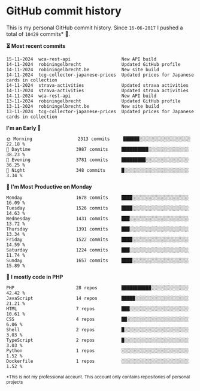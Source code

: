 # GitHub commit history
This is my personal GitHub commit history. Since <!--START_SECTION:first-commit-date-->`16-06-2017`<!--END_SECTION:first-commit-date--> I pushed a total of <!--START_SECTION:total-commit-count-->`10429`<!--END_SECTION:total-commit-count--> commits* 🎉.

<!--START_SECTION:most-recent-commits-->
**⏳ Most recent commits**
                                        
```text
15-11-2024  wca-rest-api                   New API build
14-11-2024  robiningelbrecht               Updated GitHub profile
14-11-2024  robiningelbrecht.be            New site build
14-11-2024  tcg-collector-japanese-prices  Updated prices for Japanese cards in collection
14-11-2024  strava-activities              Updated strava activities
14-11-2024  strava-activities              Updated strava activities
14-11-2024  wca-rest-api                   New API build
13-11-2024  robiningelbrecht               Updated GitHub profile
13-11-2024  robiningelbrecht.be            New site build
13-11-2024  tcg-collector-japanese-prices  Updated prices for Japanese cards in collection
```
<!--END_SECTION:most-recent-commits-->  

<!--START_SECTION:commits-per-day-time-->
**I&#039;m an Early 🐤**

```text
🌞 Morning                 2313 commits     ██████░░░░░░░░░░░░░░░░░░░   22.18 %
🌆 Daytime                 3987 commits     ██████████░░░░░░░░░░░░░░░   38.23 %
🌃 Evening                 3781 commits     █████████░░░░░░░░░░░░░░░░   36.25 %
🌙 Night                   348 commits      █░░░░░░░░░░░░░░░░░░░░░░░░   3.34 %
```
<!--END_SECTION:commits-per-day-time-->  

<!--START_SECTION:commits-per-weekday-->
**📅 I&#039;m Most Productive on Monday**

```text
Monday                    1678 commits     ████░░░░░░░░░░░░░░░░░░░░░   16.09 %
Tuesday                   1526 commits     ████░░░░░░░░░░░░░░░░░░░░░   14.63 %
Wednesday                 1431 commits     ███░░░░░░░░░░░░░░░░░░░░░░   13.72 %
Thursday                  1391 commits     ███░░░░░░░░░░░░░░░░░░░░░░   13.34 %
Friday                    1522 commits     ████░░░░░░░░░░░░░░░░░░░░░   14.59 %
Saturday                  1224 commits     ███░░░░░░░░░░░░░░░░░░░░░░   11.74 %
Sunday                    1657 commits     ████░░░░░░░░░░░░░░░░░░░░░   15.89 %
```
<!--END_SECTION:commits-per-weekday-->  

<!--START_SECTION:repos-per-language-->
**💬 I mostly code in PHP**

```text
PHP                       28 repos         ███████████░░░░░░░░░░░░░░   42.42 %
JavaScript                14 repos         █████░░░░░░░░░░░░░░░░░░░░   21.21 %
HTML                      7 repos          ███░░░░░░░░░░░░░░░░░░░░░░   10.61 %
CSS                       4 repos          ██░░░░░░░░░░░░░░░░░░░░░░░   6.06 %
Shell                     2 repos          █░░░░░░░░░░░░░░░░░░░░░░░░   3.03 %
TypeScript                2 repos          █░░░░░░░░░░░░░░░░░░░░░░░░   3.03 %
Python                    1 repos          ░░░░░░░░░░░░░░░░░░░░░░░░░   1.52 %
Dockerfile                1 repos          ░░░░░░░░░░░░░░░░░░░░░░░░░   1.52 %
```
<!--END_SECTION:repos-per-language-->  

<sub>*This is not my professional account. This account only contains repositories of personal projects</sub>
